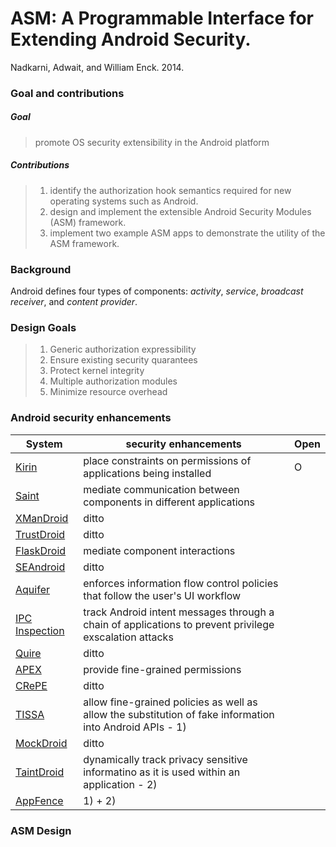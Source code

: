 # ASM: A Programmable Interface for Extending Android Security.
Nadkarni, Adwait, and William Enck. 2014.

### Goal and contributions

##### Goal
> promote OS security extensibility in the Android platform

##### Contributions
> 1. identify the authorization hook semantics required for new operating systems such as Android.
> 2. design and implement the extensible Android Security Modules (ASM) framework.
> 3. implement two example ASM apps to demonstrate the utility of the ASM framework.


### Background
Android defines four types of components: *activity*, *service*, *broadcast receiver*, and *content provider*.


### Design Goals

> 1. Generic authorization expressibility
> 2. Ensure existing security quarantees
> 3. Protect kernel integrity
> 4. Multiple authorization modules
> 5. Minimize resource overhead


### Android security enhancements

System | security enhancements | Open
------ | --------------------- | ----
[Kirin](http://delivery.acm.org/10.1145/1660000/1653691/p235-enck.pdf?ip=147.46.246.166&id=1653691&acc=ACTIVE%20SERVICE&key=0EC22F8658578FE1%2ED83A6478590749B7%2E4D4702B0C3E38B35%2E4D4702B0C3E38B35&CFID=519539945&CFTOKEN=32700454&__acm__=1406683501_5248a6caf3f197167328090a87a95565) | place constraints on permissions of applications being installed | O 
[Saint](http://www.enck.org/pubs/acsac09.pdf) | mediate communication between components in different applications | 
[XManDroid](http://www-infsec.cs.uni-saarland.de/~bugiel/publications/pdfs/XManDroid-tr-2011-04.pdf) | ditto | 
[TrustDroid](https://www.informatik.tu-darmstadt.de/fileadmin/user_upload/Group_TRUST/PubsPDF/spsm18-bugiel.pdf) | ditto | 
[FlaskDroid](https://www.informatik.tu-darmstadt.de/fileadmin/user_upload/Group_TRUST/PubsPDF/flaskdroid.pdf) | mediate component interactions | 
[SEAndroid](http://www.cs.columbia.edu/~lierranli/coms6998-7Spring2014/papers/SEAndroid-NDSS2013.pdf) | ditto | 
[Aquifer](http://www.enck.org/pubs/nadkarni-ccs13.pdf) | enforces information flow control policies that follow the user's UI workflow | 
[IPC Inspection]() | track Android intent messages through a chain of applications to prevent privilege exscalation attacks | 
[Quire](https://www.usenix.org/legacy/event/sec11/tech/full_papers/Dietz7-26-11.pdf) | ditto | 
[APEX](http://dl.acm.org/citation.cfm?id=1755732) | provide fine-grained permissions | 
[CRePE](http://dl.acm.org/citation.cfm?id=1949355) | ditto | 
[TISSA](http://www.cs.ncsu.edu/faculty/jiang/pubs/TRUST11.pdf) | allow fine-grained policies as well as allow the substitution of fake information into Android APIs - 1) | 
[MockDroid](http://www.cl.cam.ac.uk/~acr31/pubs/beresford-mockdroid.pdf) | ditto | 
[TaintDroid](http://static.usenix.org/event/osdi10/tech/full_papers/Enck.pdf) | dynamically track privacy sensitive informatino as it is used within an application - 2) | 
[AppFence](http://delivery.acm.org/10.1145/2050000/2046780/p639-hornyack.pdf?ip=147.46.246.166&id=2046780&acc=ACTIVE%20SERVICE&key=0EC22F8658578FE1%2ED83A6478590749B7%2E4D4702B0C3E38B35%2E4D4702B0C3E38B35&CFID=519200755&CFTOKEN=86906882&__acm__=1406621173_c5da226c79dd66cbadf9abcceaa90890) | 1) + 2) |  


### ASM Design


